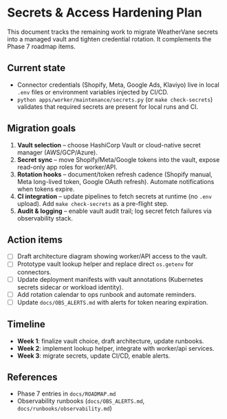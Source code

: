 # Secrets & Access Hardening Plan

This document tracks the remaining work to migrate WeatherVane secrets into a managed vault and tighten
credential rotation. It complements the Phase 7 roadmap items.

## Current state
- Connector credentials (Shopify, Meta, Google Ads, Klaviyo) live in local `.env` files or environment
  variables injected by CI/CD.
- `python apps/worker/maintenance/secrets.py` (or `make check-secrets`) validates that required secrets are
  present for local runs and CI.

## Migration goals
1. **Vault selection** – choose HashiCorp Vault or cloud-native secret manager (AWS/GCP/Azure).
2. **Secret sync** – move Shopify/Meta/Google tokens into the vault, expose read-only app roles for worker/API.
3. **Rotation hooks** – document/token refresh cadence (Shopify manual, Meta long-lived token, Google OAuth
   refresh). Automate notifications when tokens expire.
4. **CI integration** – update pipelines to fetch secrets at runtime (no `.env` upload). Add `make check-secrets`
   as a pre-flight step.
5. **Audit & logging** – enable vault audit trail; log secret fetch failures via observability stack.

## Action items
- [ ] Draft architecture diagram showing worker/API access to the vault.
- [ ] Prototype vault lookup helper and replace direct `os.getenv` for connectors.
- [ ] Update deployment manifests with vault annotations (Kubernetes secrets sidecar or workload identity).
- [ ] Add rotation calendar to ops runbook and automate reminders.
- [ ] Update `docs/OBS_ALERTS.md` with alerts for token nearing expiration.

## Timeline
- **Week 1**: finalize vault choice, draft architecture, update runbooks.
- **Week 2**: implement lookup helper, integrate with worker/api services.
- **Week 3**: migrate secrets, update CI/CD, enable alerts.

## References
- Phase 7 entries in `docs/ROADMAP.md`
- Observability runbooks (`docs/OBS_ALERTS.md`, `docs/runbooks/observability.md`)
